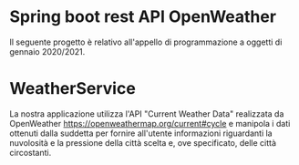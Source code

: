 # Spring boot rest API OpenWeather 
Il seguente progetto è relativo all'appello di programmazione a oggetti di gennaio 2020/2021.
# WeatherService
La nostra applicazione utilizza l'API "Current Weather Data" realizzata da OpenWeather https://openweathermap.org/current#cycle e manipola i dati ottenuti dalla suddetta per fornire all'utente informazioni riguardanti la nuvolosità e la pressione della città scelta e, ove specificato, delle città circostanti.


